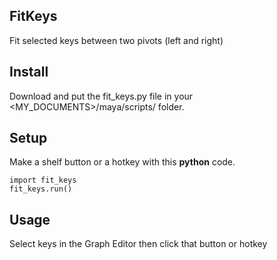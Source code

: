 ## FitKeys
Fit selected keys between two pivots (left and right)

## Install
Download and put the fit_keys.py file in your <MY_DOCUMENTS>/maya/scripts/ folder.

## Setup
Make a shelf button or a hotkey with this <b>python</b> code.
```
import fit_keys
fit_keys.run()
```

## Usage
Select keys in the Graph Editor then click that button or hotkey

